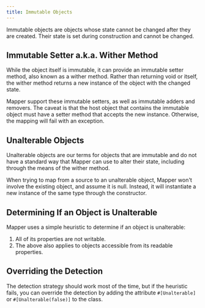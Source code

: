 ```yaml
---
title: Immutable Objects
---
```


Immutable objects are objects whose state cannot be changed after they are
created. Their state is set during construction and cannot be changed. 

## Immutable Setter a.k.a. Wither Method

While the object itself is immutable, it can provide an immutable setter method,
also known as a wither method. Rather than returning void or itself, the wither
method returns a new instance of the object with the changed state.

Mapper support these immutable setters, as well as immutable adders and
removers. The caveat is that the host object that contains the immutable object
must have a setter method that accepts the new instance. Otherwise, the mapping
will fail with an exception.

## Unalterable Objects

Unalterable objects are our terms for objects that are immutable and do not have
a standard way that Mapper can use to alter their state, including through the
means of the wither method.

When trying to map from a source to an unalterable object, Mapper won't involve
the existing object, and assume it is null. Instead, it will instantiate a new
instance of the same type through the constructor.

## Determining If an Object is Unalterable

Mapper uses a simple heuristic to determine if an object is unalterable:

1. All of its properties are not writable.
2. The above also applies to objects accessible from its readable properties.

## Overriding the Detection

The detection strategy should work most of the time, but if the heuristic fails,
you can override the detection by adding the attribute `#[Unalterable]` or
`#[Unalterable(false)]` to the class.